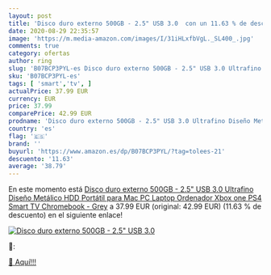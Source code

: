 ```yaml
---
layout: post
title: 'Disco duro externo 500GB - 2.5" USB 3.0  con un 11.63 % de descuento'
date: 2020-08-29 22:35:57
image: 'https://m.media-amazon.com/images/I/31iHLxfbVgL._SL400_.jpg'
comments: true
category: ofertas
author: ring
slug: 'B07BCP3PYL-es Disco duro externo 500GB - 2.5" USB 3.0 Ultrafino Diseño...'
sku: 'B07BCP3PYL-es'
tags: [ 'smart','tv', ]
actualPrice: 37.99 EUR
currency: EUR
price: 37.99
comparePrice: 42.99 EUR
prodname: 'Disco duro externo 500GB - 2.5" USB 3.0 Ultrafino Diseño Metálico HDD Portátil para Mac  PC  Laptop  Ordenador  Xbox one  PS4  Smart TV  Chromebook - Grey'
country: 'es'
flag: '🇪🇸'
brand: ''
buyurl: 'https://www.amazon.es/dp/B07BCP3PYL/?tag=tolees-21'
descuento: '11.63'
average: '38.79'
---
```


En este momento está [Disco duro externo 500GB - 2.5" USB 3.0 Ultrafino Diseño Metálico HDD Portátil para Mac  PC  Laptop  Ordenador  Xbox one  PS4  Smart TV  Chromebook - Grey](https://www.amazon.es/dp/B07BCP3PYL/?tag=tolees-21) a 37.99 EUR (original: 42.99 EUR) (11.63 %  de descuento) en el siguiente enlace!

[![Disco duro externo 500GB - 2.5" USB 3.0 ](https://m.media-amazon.com/images/I/31iHLxfbVgL._SL400_.jpg)](https://www.amazon.es/dp/B07BCP3PYL/?tag=tolees-21)

🔎:


[🛒 Aquí!!!](https://www.amazon.es/dp/B07BCP3PYL/?tag=tolees-21)
